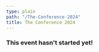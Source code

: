 ```yaml
---
type: plain
path: "/The-Conference-2024"
title: The Conference 2024
---
```


<h3>This event hasn't started yet!</h3>
